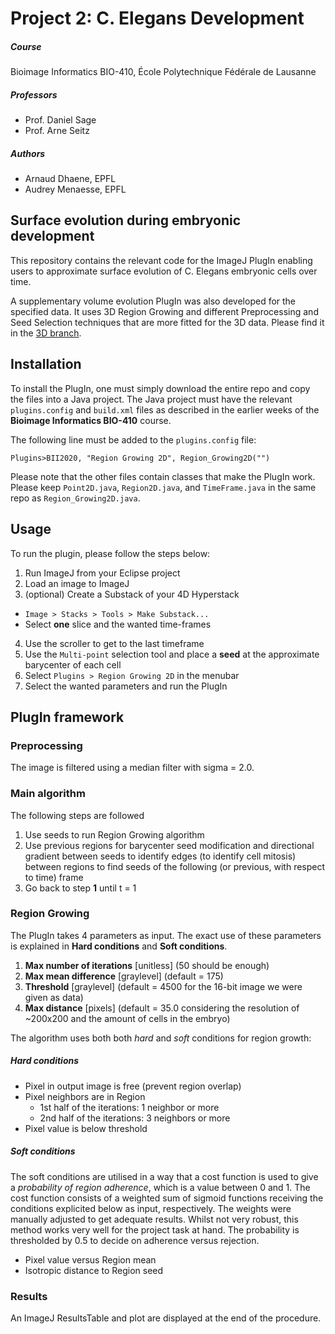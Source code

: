 # Project 2: C. Elegans Development

##### Course


Bioimage Informatics BIO-410, École Polytechnique Fédérale de Lausanne

##### Professors
* Prof. Daniel Sage
* Prof. Arne Seitz

##### Authors
* Arnaud Dhaene, EPFL
* Audrey Menaesse, EPFL

## Surface evolution during embryonic development

This repository contains the relevant code for the ImageJ PlugIn enabling users to approximate surface evolution of C. Elegans embryonic cells over time.

A supplementary volume evolution PlugIn was also developed for the specified data. It uses 3D Region Growing and different Preprocessing and Seed Selection techniques that are more fitted for the 3D data. Please find it in the [3D branch](https://github.com/arnauddhaene/CElegansDev/tree/master/3D).



## Installation

To install the PlugIn, one must simply download the entire repo and copy the files into a Java project. The Java project must have the relevant `plugins.config` and `build.xml` files as described in the earlier weeks of the **Bioimage Informatics BIO-410** course.

The following line must be added to the `plugins.config` file:

```
Plugins>BII2020, "Region Growing 2D", Region_Growing2D("")
```

Please note that the other files contain classes that make the PlugIn work. Please keep `Point2D.java`, `Region2D.java`, and `TimeFrame.java` in the same repo as `Region_Growing2D.java`.

## Usage

To run the plugin, please follow the steps below:

1. Run ImageJ from your Eclipse project
2. Load an image to ImageJ
3. (optional) Create a Substack of your 4D Hyperstack
  * `Image > Stacks > Tools > Make Substack...`
  * Select **one** slice and the wanted time-frames
4. Use the scroller to get to the last timeframe
5. Use the `Multi-point` selection tool and place a **seed** at the approximate barycenter of each cell
6. Select `Plugins > Region Growing 2D` in the menubar
7. Select the wanted parameters and run the PlugIn

## PlugIn framework

### Preprocessing

The image is filtered using a median filter with sigma = 2.0.

### Main algorithm

The following steps are followed

1. Use seeds to run Region Growing algorithm
2. Use previous regions for barycenter seed modification and directional gradient between seeds to identify edges (to identify cell mitosis) between regions to find seeds of the following (or previous, with respect to time) frame
3. Go back to step **1** until t = 1

### Region Growing

The PlugIn takes 4 parameters as input. The exact use of these parameters is explained in **Hard conditions** and **Soft conditions**.

1. **Max number of iterations** [unitless] (50 should be enough)
2. **Max mean difference** [graylevel] (default = 175)
3. **Threshold** [graylevel] (default = 4500 for the 16-bit image we were given as data)
4. **Max distance** [pixels] (default = 35.0 considering the resolution of ~200x200 and the amount of cells in the embryo)


The algorithm uses both both *hard* and *soft* conditions for region growth:

##### Hard conditions

* Pixel in output image is free (prevent region overlap)
* Pixel neighbors are in Region
  * 1st half of the iterations: 1 neighbor or more
  * 2nd half of the iterations: 3 neighbors or more
* Pixel value is below threshold

##### Soft conditions

The soft conditions are utilised in a way that a cost function is used to give a _probability of region adherence_, which is a value between 0 and 1. The cost function consists of a weighted sum of sigmoid functions receiving the conditions explicited below as input, respectively. The weights were manually adjusted to get adequate results. Whilst not very robust, this method works very well for the project task at hand. The probability is thresholded by 0.5 to decide on adherence versus rejection.

* Pixel value versus Region mean
* Isotropic distance to Region seed

### Results

An ImageJ ResultsTable and plot are displayed at the end of the procedure.
